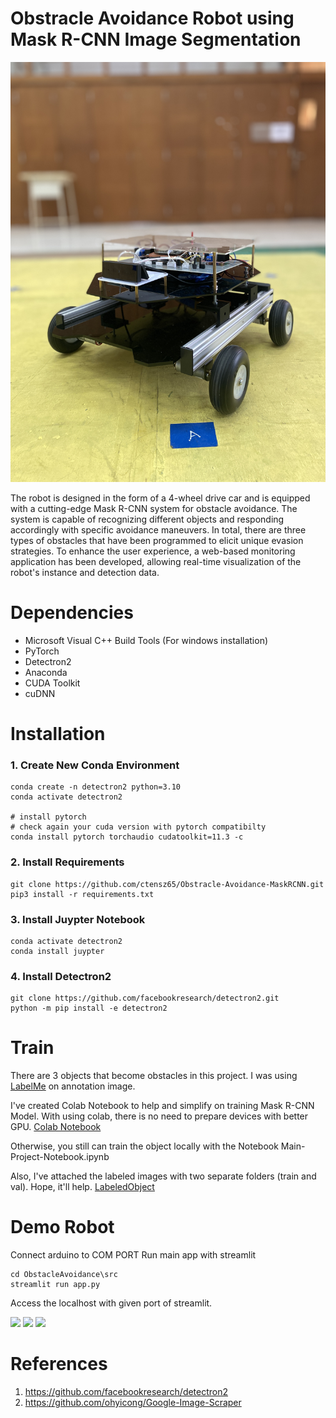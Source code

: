 # Obstracle Avoidance Robot using Mask R-CNN Image Segmentation

<img src="https://raw.githubusercontent.com/ctensz65/InstanceSegmentation/main/photos_colab/IMG_3123.jpg">

The robot is designed in the form of a 4-wheel drive car and is equipped with a cutting-edge Mask R-CNN system for obstacle avoidance. The system is capable of recognizing different objects and responding accordingly with specific avoidance maneuvers. In total, there are three types of obstacles that have been programmed to elicit unique evasion strategies. To enhance the user experience, a web-based monitoring application has been developed, allowing real-time visualization of the robot's instance and detection data.

# Dependencies

- Microsoft Visual C++ Build Tools (For windows installation)
- PyTorch
- Detectron2
- Anaconda
- CUDA Toolkit
- cuDNN

# Installation

### 1. Create New Conda Environment

```
conda create -n detectron2 python=3.10
conda activate detectron2

# install pytorch
# check again your cuda version with pytorch compatibilty
conda install pytorch torchaudio cudatoolkit=11.3 -c
```

### 2. Install Requirements

```
git clone https://github.com/ctensz65/Obstracle-Avoidance-MaskRCNN.git
pip3 install -r requirements.txt
```

### 3. Install Juypter Notebook

```
conda activate detectron2
conda install juypter
```

### 4. Install Detectron2

```
git clone https://github.com/facebookresearch/detectron2.git
python -m pip install -e detectron2
```

# Train

There are 3 objects that become obstacles in this project. I was using [LabelMe](https://github.com/wkentaro/labelme) on annotation image.

I've created Colab Notebook to help and simplify on training Mask R-CNN Model. With using colab, there is no need to prepare devices with better GPU.
[Colab Notebook](https://colab.research.google.com/drive/16vrmhOQQQ57TF1HTYZ7Hvblm2xW0IKE9?usp=share_link)

Otherwise, you still can train the object locally with the Notebook Main-Project-Notebook.ipynb

Also, I've attached the labeled images with two separate folders (train and val). Hope, it'll help.
[LabeledObject](https://drive.google.com/file/d/18CHMTPAPgW4E0bYBa1YE0qFrjik-afo4/view?usp=share_link)

# Demo Robot

Connect arduino to COM PORT
Run main app with streamlit

```
cd ObstacleAvoidance\src
streamlit run app.py
```

Access the localhost with given port of streamlit.

<img src="https://raw.githubusercontent.com/ctensz65/InstanceSegmentation/main/photos_colab/dashboard1.jpg">

<img src="https://raw.githubusercontent.com/ctensz65/InstanceSegmentation/main/photos_colab/dashboard3.jpg">

<img src="https://raw.githubusercontent.com/ctensz65/InstanceSegmentation/main/photos_colab/dashboard2.jpg">

# References

1. https://github.com/facebookresearch/detectron2
2. https://github.com/ohyicong/Google-Image-Scraper
